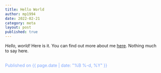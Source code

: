 ```yaml
---
title: Hello World
author: mp1994
date: 2022-02-21
category: meta
layout: post
published: true
---
```


_Hello, world!_ Here is it. You can find out more about me [here]({{site.url}}/pages/whoami). Nothing much to say here.

<div class="post-date">
    <br/>
    <span class="post-date" style="color:#80a7ff">
        Published on {{ page.date | date: "%B %-d, %Y" }} 
    </span>
    <br/><br/>
</div>